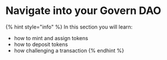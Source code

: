 # Navigate into your Govern DAO

{% hint style="info" %}
In this section you will learn:

* how to mint and assign tokens&#x20;
* how to deposit tokens
* how challenging a transaction
{% endhint %}
